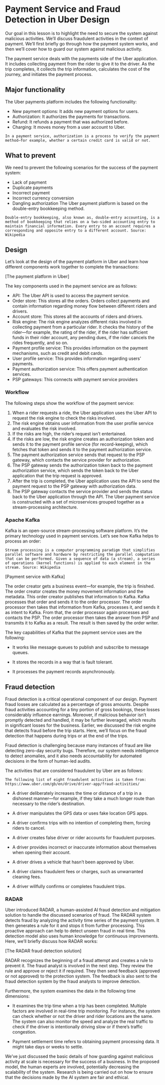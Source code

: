 # Payment Service and Fraud Detection in Uber Design
Our goal in this lesson is to highlight the need to secure the system against malicious activities. We’ll discuss fraudulent activities in the context of payment. We’ll first briefly go through how the payment system works, and then we’ll cover how to guard our system against malicious activity.

The payment service deals with the payments side of the Uber application. It includes collecting payment from the rider to give it to the driver. As the trip completes, it collects the trip information, calculates the cost of the journey, and initiates the payment process.

## Major functionality
The Uber payments platform includes the following functionality:

- New payment options: It adds new payment options for users.
- Authorization: It authorizes the payments for transactions.
- Refund: It refunds a payment that was authorized before.
- Charging: It moves money from a user account to Uber.

```
In a payment service, authorization is a process to verify the payment method—for example, whether a certain credit card is valid or not.
```
## What to prevent
We need to prevent the following scenarios for the success of the payment system:

- Lack of payment
- Duplicate payments
- Incorrect payment
- Incorrect currency conversion
- Dangling authorization
The Uber payment platform is based on the double-entry bookkeeping method.
```
Double-entry bookkeeping, also known as, double-entry accounting, is a method of bookkeeping that relies on a two-sided accounting entry to maintain financial information. Every entry to an account requires a corresponding and opposite entry to a different account. Source: Wikipedia
```
## Design
Let’s look at the design of the payment platform in Uber and learn how different components work together to complete the transactions:

[The payment platform in Uber]

The key components used in the payment service are as follows:

- API: The Uber API is used to access the payment service.
- Order store: This stores all the orders. Orders collect payments and contain information regarding money flow between different riders and drivers.
- Account store: This stores all the accounts of riders and drivers.
- Risk engine: The risk engine analyzes different risks involved in collecting payment from a particular rider. It checks the history of the rider—for example, the rating of the rider, if the rider has sufficient funds in their rider account, any pending dues, if the rider cancels the rides frequently, and so on.
- Payment profile service: This provides information on the payment mechanisms, such as credit and debit cards.
- User profile service: This provides information regarding users’ payments.
- Payment authorization service: This offers payment authentication services.
- PSP gateways: This connects with payment service providers

### Workflow
The following steps show the workflow of the payment service:

1. When a rider requests a ride, the Uber application uses the Uber API to request the risk engine to check the risks involved.
3. The risk engine obtains user information from the user profile service and evaluates the risk involved.
3. If the risks are high, the rider’s request isn’t entertained.
4. If the risks are low, the risk engine creates an authorization token and sends it to the payment profile service (for record-keeping), which fetches that token and sends it to the payment authorization service.
5. The payment authorization service sends that request to the PSP gateway, which contacts the service provider for authorization.
6. The PSP gateway sends the authorization token back to the payment authorization service, which sends the token back to the Uber application that the trip request is approved.
7. After the trip is completed, the Uber application uses the API to send the payment request to the PSP gateway with authorization data.
8. The PSP gateway contacts the service provider and sends the status back to the Uber application through the API.
The Uber payment service is constructed with a set of microservices grouped together as a stream-processing architecture.

### Apache Kafka
Kafka is an open-source stream-processing software platform. It’s the primary technology used in payment services. Let’s see how Kafka helps to process an order:
```
Stream processing is a computer programming paradigm that simplifies parallel software and hardware by restricting the parallel computation that can be performed. Given a sequence of data (a stream), a series of operations (kernel functions) is applied to each element in the stream. Source: Wikipedia
```

[Payment service with Kafka]

The order creator gets a business event—for example, the trip is finished. The order creator creates the money movement information and the metadata. This order creator publishes that information to Kafka. Kafka processes that order and sends it to the order processor. The order processor then takes that information from Kafka, processes it, and sends it as intent to Kafka. From that, the order processor again processes and contacts the PSP. The order processor then takes the answer from PSP and transmits it to Kafka as a result. The result is then saved by the order writer.

The key capabilities of Kafka that the payment service uses are the following:

- It works like message queues to publish and subscribe to message queues.

- It stores the records in a way that is fault tolerant.

- It processes the payment records asynchronously.

## Fraud detection
Fraud detection is a critical operational component of our design. Payment fraud losses are calculated as a percentage of gross amounts. Despite fraud activities accounting for a tiny portion of gross bookings, these losses considerably influence earnings. Moreover, if malicious behavior isn’t promptly detected and handled, it may be further leveraged, which results in significant losses for the business. Earlier, we discussed the risk engine that detects fraud before the trip starts. Here, we’ll focus on the fraud detection that happens during trips or at the end of the trips.

Fraud detection is challenging because many instances of fraud are like detecting zero-day security bugs. Therefore, our system needs intelligence to detect anomalies, and it also needs accountability for automated decisions in the form of human-led audits.

The activities that are considered fraudulent by Uber are as follows:

```
The following list of eight fraudulent activities is taken from: https://www.uber.com/gb/en/drive/driver-app/fraud-activities/
```

- A driver deliberately increases the time or distance of a trip in a dishonest manner—for example, if they take a much longer route than necessary to the rider’s destination.

- A driver manipulates the GPS data or uses fake location GPS apps.

- A driver confirms trips with no intention of completing them, forcing riders to cancel.

- A driver creates false driver or rider accounts for fraudulent purposes.

- A driver provides incorrect or inaccurate information about themselves when opening their account.

- A driver drives a vehicle that hasn’t been approved by Uber.

- A driver claims fraudulent fees or charges, such as unwarranted cleaning fees.

- A driver willfully confirms or completes fraudulent trips.

### RADAR
Uber introduced RADAR, a human-assisted AI fraud detection and mitigation solution to handle the discussed scenarios of fraud. The RADAR system detects fraud by analyzing the activity time series of the payment system. It then generates a rule for it and stops it from further processing. This proactive approach can help to detect unseen fraud in real time. This detection model also uses human knowledge for continuous improvements. Here, we’ll briefly discuss how RADAR works:

[The RADAR fraud detection solution]

RADAR recognizes the beginning of a fraud attempt and creates a rule to prevent it. The fraud analyst is involved in the next step. They review the rule and approve or reject it if required. They then send feedback (approved or not approved) to the protection system. The feedback is also sent to the fraud detection system by the fraud analysts to improve detection.

Furthermore, the system examines the data in the following time dimensions:

- It examines the trip time when a trip has been completed. Multiple factors are involved in real-time trip monitoring. For instance, the system can check whether or not the driver and rider locations are the same. The system can also monitor the speed and analyze the real traffic to check if the driver is intentionally driving slow or if there’s traffic congestion.

- Payment settlement time refers to obtaining payment processing data. It might take days or weeks to settle.

We’ve just discussed the basic details of how guarding against malicious activity at scale is necessary for the success of a business. In the proposed model, the human experts are involved, potentially decreasing the scalability of the system. Research is being carried out on how to ensure that the decisions made by the AI system are fair and ethical.
